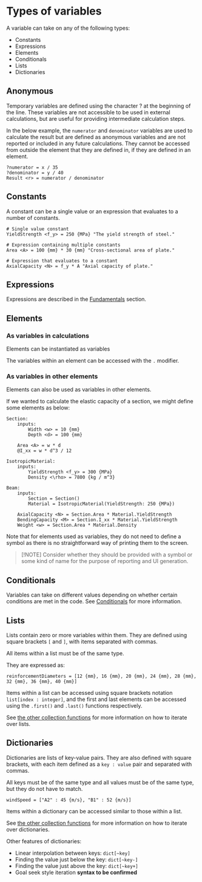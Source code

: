 # Types of variables

A variable can take on any of the following types:

- Constants
- Expressions
- Elements
- Conditionals
- Lists
- Dictionaries

## Anonymous

Temporary variables are defined using the character ? at the beginning of the line. These variables are not accessible
to be used in external calculations, but are useful for providing intermediate calculation steps.

In the below example, the `numerator` and `denominator` variables are used to calculate the result but are defined as
anonymous variables and are not reported or included in any future calculations. They cannot be accessed from outside
the element that they are defined in, if they are defined in an element.

```
?numerator = x / 35
?denominator = y / 40
Result <r> = numerator / denominator
```

## Constants

A constant can be a single value or an expression that evaluates to a number of constants.

```
# Single value constant
YieldStrength <f_y> = 250 {MPa} "The yield strength of steel."

# Expression containing multiple constants
Area <A> = 100 {mm} * 30 {mm} "Cross-sectional area of plate."

# Expression that evaluates to a constant
AxialCapacity <N> = f_y * A "Axial capacity of plate."
```

## Expressions

Expressions are described in the [Fundamentals](fundamentals.md) section.

## Elements

### As variables in calculations

Elements can be instantiated as variables

The variables within an element can be accessed with the `.` modifier.

### As variables in other elements

Elements can also be used as variables in other elements.

If we wanted to calculate the elastic capacity of a section, we might define some elements as below:

```
Section:
    inputs:
        Width <w> = 10 {mm}
        Depth <d> = 100 {mm}
    
    Area <A> = w * d
    @I_xx = w * d^3 / 12

IsotropicMaterial:
    inputs:
        YieldStrength <f_y> = 300 {MPa}
        Density <\rho> = 7800 {kg / m^3}
        
Beam:
    inputs:
        Section = Section()
        Material = IsotropicMaterial(YieldStrength: 250 {MPa}) 
    
    AxialCapacity <N> = Section.Area * Material.YieldStrength
    BendingCapacity <M> = Section.I_xx * Material.YieldStrength
    Weight <w> = Section.Area * Material.Density
```

Note that for elements used as variables, they do not need to define a symbol as there is no straightforward way of
printing them to the screen.

> [!NOTE] Consider whether they should be provided with a symbol or some kind of name for the purpose of reporting and
> UI generation.

## Conditionals

Variables can take on different values depending on whether certain conditions are met in the code. See [Conditionals](conditionals.md) for more information.

## Lists

Lists contain zero or more variables within them. They are defined using square brackets `[` and `]`, with items separated with commas.

All items within a list must be of the same type.

They are expressed as:

```sunset
reinforcementDiameters = [12 {mm}, 16 {mm}, 20 {mm}, 24 {mm}, 28 {mm}, 32 {mm}, 36 {mm}, 40 {mm}]
```

Items within a list can be accessed using square brackets notation `list[index : integer]`, and the first and last elements can be accessed using the `.first()` and `.last()` functions respectively.

See [the other collection functions](functions-on-collections.md) for more information on how to iterate over lists.

## Dictionaries

Dictionaries are lists of key-value pairs. They are also defined with square brackets, with each item defined as a `key : value` pair and separated with commas.

All keys must be of the same type and all values must be of the same type, but they do not have to match.

```sunset
windSpeed = ["A2" : 45 {m/s}, "B1" : 52 {m/s}]
```

Items within a dictionary can be accessed similar to those within a list.

See [the other collection functions](functions-on-collections.md) for more information on how to iterate over dictionaries.

Other features of dictionaries:

- Linear interpolation between keys: `dict[~key]`
- Finding the value just below the key: `dict[~key-]`
- Finding the value just above the key: `dict[~key+]`
- Goal seek style iteration **syntax to be confirmed**

